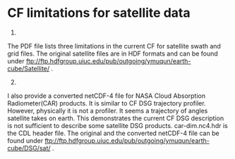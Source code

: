 # CF limitations for satellite data
1. 
The PDF file lists three limitations in the current CF for satellite swath and grid files. The original satellite files are in HDF formats and can be found under
ftp://ftp.hdfgroup.uiuc.edu/pub/outgoing/ymuqun/earth-cube/Satellite/ .

2. 
I also provide a converted netCDF-4 file for NASA Cloud Absorption Radiometer(CAR) products. It is similar to CF DSG trajectory profiler. However, physically it is not a profiler. It seems a trajectory of angles satellite takes on earth. This demonstrates the current CF DSG description is not sufficient to describe some satellite DSG products. car-dim.nc4.hdr is the CDL header file. The original and the converted netCDF-4 file can be found under ftp://ftp.hdfgroup.uiuc.edu/pub/outgoing/ymuqun/earth-cube/DSG/sat/ .



